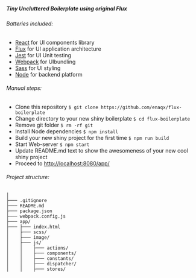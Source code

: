 ##### Tiny Uncluttered Boilerplate using original Flux

###### Batteries included:
* [React](http://facebook.github.io/react/) for UI components library
* [Flux](http://facebook.github.io/flux/) for UI application architecture
* [Jest](http://facebook.github.io/jest/) for UI Unit testing
* [Webpack](http://webpack.github.io/) for UIbundling
* [Sass](http://sass-lang.com/) for UI styling
* [Node](https://nodejs.org/) for backend platform

###### Manual steps:
* Clone this repository `$ git clone https://github.com/enaqx/flux-boilerplate`
* Change directory to your new shiny boilerplate `$ cd flux-boilerplate`
* Remove git folder `$ rm -rf git`
* Install Node dependencies `$ npm install`
* Build your new shiny project for the first time `$ npm run build`
* Start Web-server `$ npm start`
* Update README.md text to show the awesomeness of your new cool shiny project
* Proceed to [http://localhost:8080/app/](http://localhost:8080/app/)

###### Project structure:
 ```
 │
 ├─── .gitignore
 ├─── README.md
 ├─── package.json
 ├─── webpack.config.js
 ├─── app/
 ├─── ├─── index.html
 │    ├─── scss/
 │    ├─── image/
 │    ├─── js/
 │    │    ├─── actions/
 │    │    ├─── components/
 │    │    ├─── constants/
 │    │    ├─── dispatcher/
 │    │    ├─── stores/

 ```
